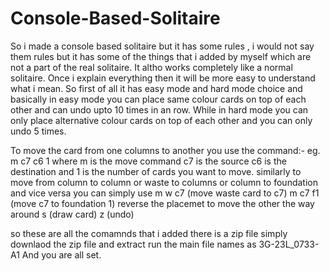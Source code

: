 # Console-Based-Solitaire
So i made a console based solitaire but it has some rules , i would not say them rules but it has some of the things that i added by myself which are not a part of the real solitaire. It altho works completely like a normal solitaire. Once i explain everything then it will be more easy to understand what i mean.
So first of all it has easy mode and hard mode choice and basically in easy mode you can place same colour cards on top of each other and can undo upto 10 times in an row. While in hard mode you can only place alternative colour cards on top of each other and you can only undo 5 times.

To move the card from one columns to another you use the command:- eg. m c7 c6 1
where m is the move command c7 is the source c6 is the destination and 1 is the number of cards you want to move.
similarly to move from column to column or waste to columns or column to foundation and vice versa you can simply use
m w c7 (move waste card to c7)
m c7 f1 (move c7 to foundation 1) reverse the placemet to move the other the way around
s (draw card)
z (undo)

so these are all the comamnds that i added there is a zip file simply downlaod the zip file and extract
run the main file names as 3G-23L_0733-A1
And you are all set.

